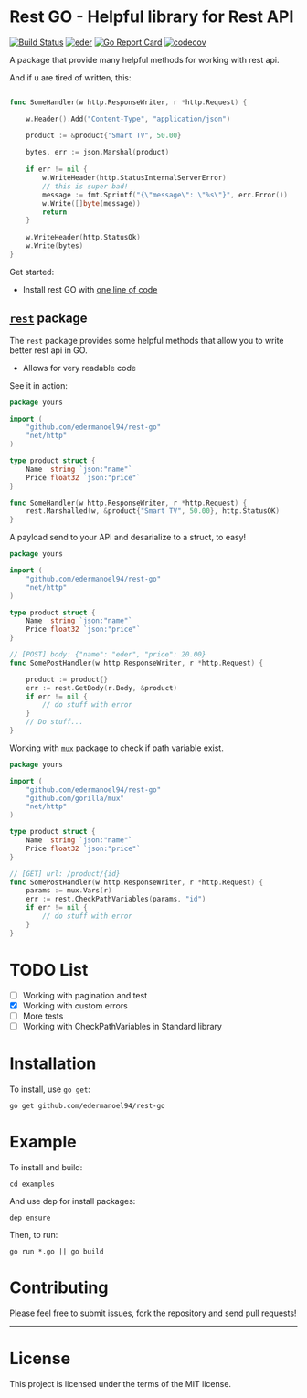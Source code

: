 Rest GO - Helpful library for Rest API
======================================

[![Build Status](https://travis-ci.org/edermanoel94/rest-go.svg?branch=master)](https://travis-ci.org/edermanoel94/rest-go)
[![eder](https://img.shields.io/badge/go-documentation-blue.svg?style=flat-square)](https://godoc.org/github.com/edermanoel94/rest-go)
[![Go Report Card](https://goreportcard.com/badge/github.com/edermanoel94/rest-go)](https://goreportcard.com/report/github.com/edermanoel94/rest-go)
[![codecov](https://codecov.io/gh/edermanoel94/rest-go/branch/master/graph/badge.svg)](https://codecov.io/gh/edermanoel94/rest-go)

A package that provide many helpful methods for working with rest api.

And if u are tired of written, this:

```go

func SomeHandler(w http.ResponseWriter, r *http.Request) {

    w.Header().Add("Content-Type", "application/json")

    product := &product{"Smart TV", 50.00}
    
    bytes, err := json.Marshal(product)
    
    if err != nil {
    	w.WriteHeader(http.StatusInternalServerError)
        // this is super bad!
        message := fmt.Sprintf("{\"message\": \"%s\"}", err.Error())
    	w.Write([]byte(message))
        return
    }
    
    w.WriteHeader(http.StatusOk)
    w.Write(bytes)
}
```

Get started:

  * Install rest GO with [one line of code](#installation)


[`rest`](http://godoc.org/github.com/edermanoel94/rest-go "API documentation") package
-------------------------------------------------------------------------------------------

The `rest` package provides some helpful methods that allow you to write better rest api in GO.

  * Allows for very readable code

See it in action:

```go
package yours

import (
    "github.com/edermanoel94/rest-go"
    "net/http"
)

type product struct {
    Name  string `json:"name"`
    Price float32 `json:"price"`
}

func SomeHandler(w http.ResponseWriter, r *http.Request) {
    rest.Marshalled(w, &product{"Smart TV", 50.00}, http.StatusOK)
}
```

A payload send to your API and desarialize to a struct, to easy!

```go
package yours

import (
    "github.com/edermanoel94/rest-go"
    "net/http"
)

type product struct {
    Name  string `json:"name"`
    Price float32 `json:"price"`
}

// [POST] body: {"name": "eder", "price": 20.00}
func SomePostHandler(w http.ResponseWriter, r *http.Request) {

    product := product{}
    err := rest.GetBody(r.Body, &product)
    if err != nil {
        // do stuff with error
    }
    // Do stuff...
}    
```

Working with [`mux`](https://github.com/gorilla/mux "API documentation") package to check if path variable exist.

```go
package yours

import (
    "github.com/edermanoel94/rest-go"
    "github.com/gorilla/mux"
    "net/http"
)

type product struct {
    Name  string `json:"name"`
    Price float32 `json:"price"`
}

// [GET] url: /product/{id}
func SomePostHandler(w http.ResponseWriter, r *http.Request) {
    params := mux.Vars(r)
    err := rest.CheckPathVariables(params, "id")
    if err != nil {
        // do stuff with error
    }
}
```

TODO List
=========

- [ ] Working with pagination and test
- [x] Working with custom errors
- [ ] More tests
- [ ] Working with CheckPathVariables in Standard library

Installation
============

To install, use `go get`:

```
go get github.com/edermanoel94/rest-go
```

Example
=======

To install and build:

```
cd examples
```

And use dep for install packages:

```
dep ensure
```

Then, to run:

```
go run *.go || go build
```

Contributing
============

Please feel free to submit issues, fork the repository and send pull requests!

------

License
=======

This project is licensed under the terms of the MIT license.
